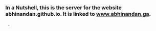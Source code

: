 ### In a Nutshell, this is the server for the website abhinandan.github.io. It is linked to www.abhinandan.ga. 

   
   
   
   
   
   
   
   
     .  
     
     
     
     
